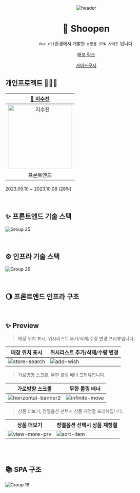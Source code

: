 <div align=center>

![header](https://capsule-render.vercel.app/api?type=waving&color=0:F9E547,50:ffd60a,100:fbec5d&height=200&section=header&text=Shoopen&fontColor=fff&fontSize=70&fontAlign=50&fontAlignY=40)

# 🛒 Shoopen

`Vue cli`환경에서 개발한 `쇼핑몰 SPA 사이트` 입니다.<br>
<p align="middle"><a href="http://aa">배포 링크</a></p>
<p align="middle"><a href="https://drive.google.com/file/d/1RcAuyTN9bBm25qNEtLzmBYNSy8b_3dmD/view?usp=sharing">가이드문서</a></p>

</div>

## 개인프로젝트 👩🏻‍💻
|[🌱 지수진](https://github.com/zisuzin)|
|:---:|
|<a href="https://github.com/zisuzin"> <img src="https://avatars.githubusercontent.com/zisuzin" width=200px alt="지수진"/> </a>|
|프론트엔드|  
2023.09.10 ~ 2023.10.08 (28일)

<br>

## ✨ 프론트엔드 기술 스택
![Group 25](https://github.com/zisuzin/shoopen_cli/assets/120540018/853568d1-4886-46f2-a275-fca9594f8cca)

<br/>

## ⚙️ 인프라 기술 스택 
![Group 26](https://github.com/zisuzin/shoopen_cli/assets/120540018/9bd18e85-9227-4c88-b7cd-3c90ae9df99a)

<br/>

## 🌖 프론트엔드 인프라 구조

<br/>

## ✨ Preview
> 매장 위치 표시, 위시리스트 추가/삭제/수량 변경 프리뷰입니다.

|매장 위치 표시|위시리스트 추가/삭제/수량 변경|
|---|---|
|![store-search](https://github.com/zisuzin/shoopen_cli/assets/120540018/b11db82f-e285-4d7f-ae8d-4cc7117184fc)|![add-wish](https://github.com/zisuzin/shoopen_cli/assets/120540018/56361877-d5d7-4587-acfa-da4999fd6cc7)

> 가로방향 스크롤, 무한 롤링 배너 프리뷰입니다.

|가로방향 스크롤|무한 롤링 배너|
|---|---|
|![horizontal-banner2](https://github.com/zisuzin/shoopen_cli/assets/120540018/41b4ae75-635b-4a45-b9b4-8334f30ed3ca)|![infinite-move](https://github.com/zisuzin/shoopen_cli/assets/120540018/a95486af-5139-405c-92ab-5c85c5ebed4a)

> 상품 더보기, 정렬옵션 선택시 상품 재정렬 프리뷰입니다.

|상품 더보기|정렬옵션 선택시 상품 재정렬|
|---|---|
![view-more-prv](https://github.com/zisuzin/shoopen_cli/assets/120540018/77be3ba3-682d-4aa7-bf85-06fef8d1b341)|![sort-item](https://github.com/zisuzin/shoopen_cli/assets/120540018/88e7c5b8-626a-4878-8bf0-94d2dd49e979)

<br/>

<br/>

## 📚 SPA 구조
![Group 18](https://github.com/zisuzin/shoopen_cli/assets/120540018/748a4d93-74d7-43fe-b8fa-b3c14f63fc59)
